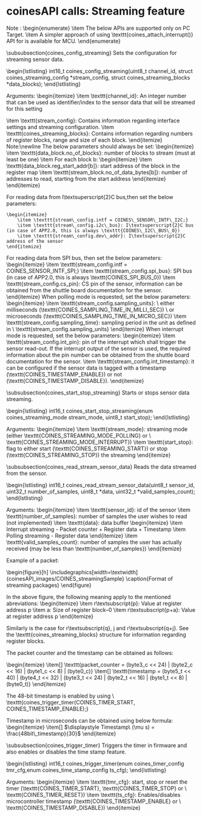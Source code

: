 # coinesAPI calls: Streaming feature

Note :
\begin{enumerate}
\item The below APIs are supported only on PC Target.
\item A simpler approach of using \texttt{coines\_attach\_interrupt()} API for is available for MCU.
\end{enumerate}


\subsubsection{coines\_config\_streaming}
Sets the configuration for streaming sensor data.

\begin{lstlisting}
int16_t coines_config_streaming(uint8_t channel_id, struct coines_streaming_config *stream_config, struct coines_streaming_blocks *data_blocks); 
\end{lstlisting}

Arguments:
\begin{itemize}
\item \texttt{channel\_id}: An integer number that can be used as identifier/index to the sensor data that will be streamed for this setting

\item \texttt{stream\_config}: Contains information regarding interface settings and streaming configuration.
\item  \texttt{coines\_streaming\_blocks}: Contains information regarding numbers of register blocks, range and size of  each block.
\end{itemize}
Note:\newline
The below parameters should always be set:
	\begin{itemize}
		\item \texttt{data\_block.no\_of\_blocks}: number of blocks to stream (must at least be one)
		\item For each block b:
		\begin{itemize}
			\item \texttt{data\_block.reg\_start\_addr[b]}: start address of the block in the register map
			\item \texttt{stream\_block.no\_of\_data\_bytes[b]}: number of addresses to read, starting from the start address
		\end{itemize}
	\end{itemize}

For reading data from I\textsuperscript{2}C bus,then set the below parameters:
	
	\begin{itemize}
		\item \texttt{stream\_config.intf = COINES\_SENSOR\_INTF\_I2C;}
		\item \texttt{stream\_config.i2c\_bus}: I\textsuperscript{2}C bus (in case of APP2.0, this is always \texttt{COINES\_I2C\_BUS\_0})
		\item \texttt{stream\_config.dev\_addr}: I\textsuperscript{2}C address of the sensor
	\end{itemize}
For reading data from SPI bus, then set the below parameters:
	\begin{itemize}
		\item \texttt{stream\_config.intf = COINES\_SENSOR\_INTF\_SPI;}
		\item \texttt{stream\_config.spi\_bus}: SPI bus (in case of APP2.0, this is always \texttt{COINES\_SPI\_BUS\_0})
		\item \texttt{stream\_config.cs\_pin}: CS pin of the sensor, information can be obtained from the shuttle board documentation for the sensor. 
	\end{itemize}
When polling mode is requested, set the below parameters:
	\begin{itemize}
		\item \texttt{stream\_config.sampling\_units}: \\ either milliseconds (\texttt{COINES\_SAMPLING\_TIME\_IN\_MILLI\_SEC}) \\ or microseconds (\texttt{COINES\_SAMPLING\_TIME\_IN\_MICRO\_SEC})
		\item \texttt{stream\_config.sampling\_time}: sampling period in the unit as defined in \\ \texttt{stream\_config.sampling\_units}
	\end{itemize}
When interrupt mode is requested, set the below parameters:
	\begin{itemize}
		\item \texttt{stream\_config.int\_pin}: pin of the interrupt which shall trigger the sensor read-out. If the interrupt output of the sensor is used, the required information about the pin number can be obtained from the shuttle board documentation for the sensor.
		\item \texttt{stream\_config.int\_timestamp}:  it can be configured if the sensor data is tagged with a timestamp (\texttt{COINES\_TIMESTAMP\_ENABLE}) or not (\texttt{COINES\_TIMESTAMP\_DISABLE}).
	\end{itemize}

\subsubsection{coines\_start\_stop\_streaming}
Starts or stops sensor data streaming.

\begin{lstlisting}
int16_t coines_start_stop_streaming(enum coines_streaming_mode stream_mode, uint8_t start_stop);
\end{lstlisting}

Arguments:
\begin{itemize}
	\item \texttt{stream\_mode}: streaming mode (either \texttt{COINES\_STREAMING\_MODE\_POLLING} or \\ \texttt{COINES\_STREAMING\_MODE\_INTERRUPT})
	\item \texttt{start\_stop}: flag to either start (\texttt{COINES\_STREAMING\_START}) or stop (\texttt{COINES\_STREAMING\_STOP}) the streaming
\end{itemize}

\subsubsection{coines\_read\_stream\_sensor\_data}
Reads the data streamed from the sensor.

\begin{lstlisting}
int16_t coines_read_stream_sensor_data(uint8_t sensor_id, uint32_t number_of_samples, uint8_t *data, uint32_t *valid_samples_count);
\end{lstlisting}

Arguments:
\begin{itemize}
	\item \texttt{sensor\_id}: id of the sensor 
	\item \texttt{number\_of\_samples}: number of samples the user wishes to read (not implemented)
	\item \texttt{data}: data buffer
	\begin{itemize} 
	   \item Interrupt streaming - Packet counter + Register data + Timestamp
	   \item Polling streaming - Register data
	\end{itemize}
	\item \texttt{valid\_samples\_count}: number of samples the user has actually received (may be less than \texttt{number\_of\_samples})
\end{itemize}

Example of a packet:

\begin{figure}[h]
	\includegraphics[width=\textwidth]{coinesAPI_images/COINES_streamingSample}
	\caption{Format of streaming packages}
\end{figure}

In the above figure, the following meaning apply to the mentioned abreviations:
\begin{itemize}
	\item r\textsubscript{p}: Value at register address p
	\item a: Size of register block–0
	\item r\textsubscript{p+a}: Value at register address p
\end{itemize}

Similarly is the case for r\textsubscript{q}, j and r\textsubscript{q+j}. See the \texttt{coines\_streaming\_blocks} structure for information regarding register blocks.

The packet counter and the timestamp can be obtained as follows:

\begin{itemize}
	\item[] \texttt{packet\_counter = (byte3\_c << 24) | (byte2\_c << 16) | (byte1\_c << 8) | (byte0\_c)}
	\item[] \texttt{timestamp = (byte5\_t << 40) | (byte4\_t << 32) | (byte3\_t << 24) | (byte2\_t << 16) | (byte1\_t << 8) | (byte0\_t)}
\end{itemize}

The 48-bit timestamp is enabled by using \\ \texttt{coines\_trigger\_timer(COINES\_TIMER\_START,  COINES\_TIMESTAMP\_ENABLE);}

Timestamp in microseconds can be obtained using below formula:
\begin{itemize}
	\item[] $\displaystyle Timestamp\ (\mu s) = \frac{48bit\_timestamp}{30}$
\end{itemize}

\subsubsection{coines\_trigger\_timer}
Triggers the timer in firmware and also enables or disables the time stamp feature.

\begin{lstlisting}
int16_t coines_trigger_timer(enum coines_timer_config tmr_cfg,enum coines_time_stamp_config ts_cfg);
\end{lstlisting}

Arguments:
\begin{itemize}
	\item \texttt{tmr\_cfg}: start, stop or reset the timer (\texttt{COINES\_TIMER\_START}, \texttt{COINES\_TIMER\_STOP} or \\ \texttt{COINES\_TIMER\_RESET}) 
	\item \texttt{ts\_cfg}: Enables/disables microcontroller timestamp  (\texttt{COINES\_TIMESTAMP\_ENABLE} or \\ \texttt{COINES\_TIMESTAMP\_DISABLE}) 
\end{itemize}

